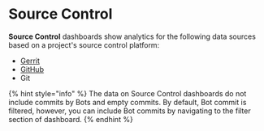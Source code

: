 # Source Control

**Source Control** dashboards show analytics for the following data sources based on a project's source control platform:

* [Gerrit](gerrit.md)
* [GitHub](github.md)
* Git

{% hint style="info" %}
The data on Source Control dashboards do not include commits by Bots and empty commits. By default, Bot commit is filtered, however, you can include Bot commits by navigating to the filter section of dashboard.
{% endhint %}



